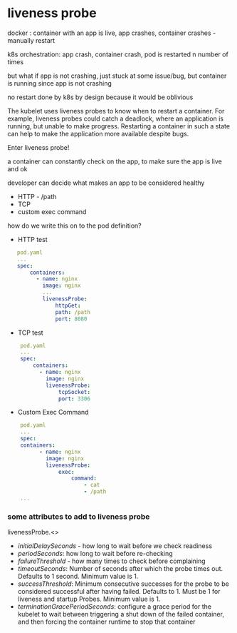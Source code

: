 # liveness probe

docker : container with an app is live, app crashes, container crashes - manually restart

k8s orchestration: app crash, container crash, pod is restarted n number of times 

but what if app is not crashing, just stuck at some issue/bug, but container is running since app is not crashing 

no restart done by k8s by design because it would be oblivious

The kubelet uses liveness probes to know when to restart a container. For example, liveness probes could catch a deadlock, where an application is running, but unable to make progress. Restarting a container in such a state can help to make the application more available despite bugs.

Enter liveness probe!

a container can constantly check on the app, to make sure the app is live and ok

developer can decide what makes an app to be considered healthy

* HTTP - /path
* TCP
* custom exec command



how do we write this on to the pod definition?

* HTTP test 

 ```yaml
    pod.yaml 
    ...
    spec: 
        containers: 
          - name: nginx
            image: nginx 
            ...
            livenessProbe: 
                httpGet:
                path: /path
                port: 8080

```

* TCP test

```yaml
    pod.yaml
    ...
    spec: 
        containers:
          - name: nginx
            image: nginx
            livenessProbe: 
                tcpSocket: 
                port: 3306
```

* Custom Exec Command 

```yaml
    pod.yaml
    ...
    spec: 
    containers:
          - name: nginx
            image: nginx
            livenessProbe: 
                exec: 
                    command: 
                        - cat
                        - /path
    ...
```

### some attributes to add to liveness probe

livenessProbe.<>

* *initialDelaySeconds* - how long to wait before we check readiness
* *periodSeconds*: how long to wait before re-checking
* *failureThreshold* - how many times to check before complaining
* *timeoutSeconds*: Number of seconds after which the probe times out. Defaults to 1 second. Minimum value is 1.
* *successThreshold*: Minimum consecutive successes for the probe to be considered successful after having failed. Defaults to 1. Must be 1 for liveness and startup Probes. Minimum value is 1.
* *terminationGracePeriodSeconds*: configure a grace period for the kubelet to wait between triggering a shut down of the failed container, and then forcing the container runtime to stop that container